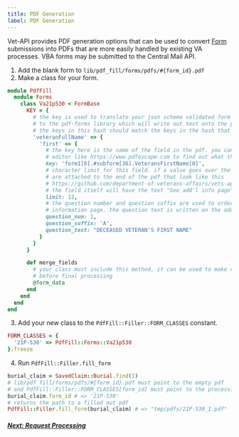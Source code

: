 ```yaml
---
title: PDF Generation
label: PDF Generation
---
```

Vet-API provides PDF generation options that can be used to convert
[Form](./forms) submissions into PDFs that are more easily handled by
existing VA processes. VBA forms may be submitted to the Central Mail API.

1. Add the blank form to `lib/pdf_fill/forms/pdfs/#{form_id}.pdf`
2. Make a class for your form.
```ruby
module PdfFill
  module Forms
    class Va21p530 < FormBase
      KEY = {
        # the key is used to translate your json schema validated form into a hash that can be passed
        # to the pdf-forms library which will write out text onto the pdf
        # the keys in this hash should match the keys in the hash that is submitted from the frontend
        'veteranFullName' => {
          'first' => {
            # the key here is the name of the field in the pdf. you can use acrobat pro or an online
            # editor like https://www.pdfescape.com to find out what the field names are.
            key: 'form1[0].#subform[36].VeteransFirstName[0]',
            # character limit for this field. if a value goes over the character limit extra pages
            # are attached to the end of the pdf that look like this
            # https://github.com/department-of-veterans-affairs/vets-api/blob/master/spec/fixtures/pdf_fill/21P-530/overflow_extras.pdf
            # the field itself will have the text "See add'l info page"
            limit: 12,
            # the question number and question suffix are used to order the questions on the additional
            # information page. the question text is written on the additional information page.
            question_num: 1,
            question_suffix: 'A',
            question_text: "DECEASED VETERAN'S FIRST NAME"
          }
        }
      }

      def merge_fields
        # your class must include this method, it can be used to make changes to the form
        # before final processing
        @form_data
      end
    end
  end
end
```
3. Add your new class to the `PdfFill::Filler::FORM_CLASSES` constant.

```ruby
FORM_CLASSES = {
  '21P-530' => PdfFill::Forms::Va21p530
}.freeze
```

4. Run `PdfFill::Filler.fill_form`

```ruby
burial_claim = SavedClaim::Burial.find(1)
# lib/pdf_fill/forms/pdfs/#{form_id}.pdf must point to the empty pdf
# and PdfFill::Filler::FORM_CLASSES[form_id] must point to the processing class you made
burial_claim.form_id # => '21P-530'
# returns the path to a filled out pdf
PdfFill::Filler.fill_form(burial_claim) # => "tmp/pdfs/21P-530_1.pdf"

```

<!-- Next Button -->
<a href='./request-processing'><div class="next-button"><h5 class="next-text">Next: Request Processing</h5></div></a>
